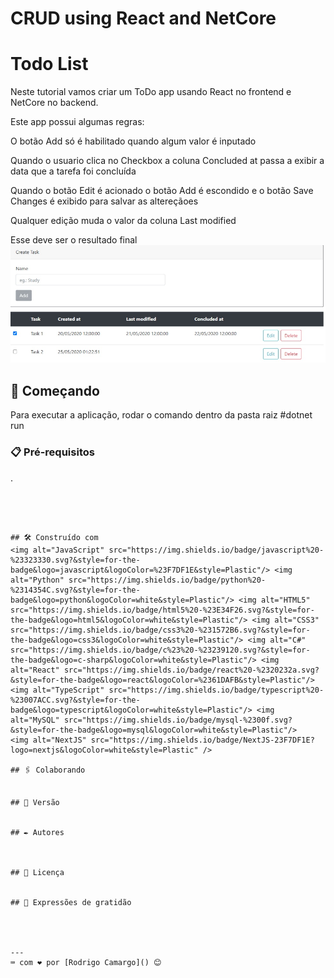 # CRUD using React and NetCore

# Todo List

Neste tutorial vamos criar um ToDo app usando React no frontend e NetCore no backend. 

Este app possui algumas regras:

O botão Add só é habilitado quando algum valor é inputado

Quando o usuario clica no Checkbox a coluna Concluded at passa a exibir a data que a tarefa foi concluída

Quando o botão Edit é acionado o botão Add é escondido e o botão Save Changes é exibido para salvar as altereçãoes

Qualquer edição muda o valor da coluna Last modified

Esse deve ser o resultado final
![](resultado.jpg)


## 🚀 Começando
Para executar a aplicação, rodar o comando dentro da pasta raiz
#dotnet run



### 📋 Pré-requisitos
.

```




## 🛠️ Construído com
<img alt="JavaScript" src="https://img.shields.io/badge/javascript%20-%23323330.svg?&style=for-the-badge&logo=javascript&logoColor=%23F7DF1E&style=Plastic"/> <img alt="Python" src="https://img.shields.io/badge/python%20-%2314354C.svg?&style=for-the-badge&logo=python&logoColor=white&style=Plastic"/> <img alt="HTML5" src="https://img.shields.io/badge/html5%20-%23E34F26.svg?&style=for-the-badge&logo=html5&logoColor=white&style=Plastic"/> <img alt="CSS3" src="https://img.shields.io/badge/css3%20-%231572B6.svg?&style=for-the-badge&logo=css3&logoColor=white&style=Plastic"/> <img alt="C#" src="https://img.shields.io/badge/c%23%20-%23239120.svg?&style=for-the-badge&logo=c-sharp&logoColor=white&style=Plastic"/> <img alt="React" src="https://img.shields.io/badge/react%20-%2320232a.svg?&style=for-the-badge&logo=react&logoColor=%2361DAFB&style=Plastic"/> <img alt="TypeScript" src="https://img.shields.io/badge/typescript%20-%23007ACC.svg?&style=for-the-badge&logo=typescript&logoColor=white&style=Plastic"/> <img alt="MySQL" src="https://img.shields.io/badge/mysql-%2300f.svg?&style=for-the-badge&logo=mysql&logoColor=white&style=Plastic"/>   <img alt="NextJS" src="https://img.shields.io/badge/NextJS-23F7DF1E?logo=nextjs&logoColor=white&style=Plastic" />

## 🖇️ Colaborando


## 📌 Versão


## ✒️ Autores



## 📄 Licença


## 🎁 Expressões de gratidão




---
⌨️ com ❤️ por [Rodrigo Camargo]() 😊
